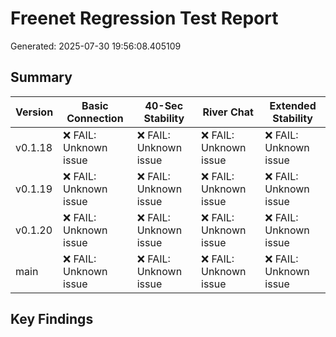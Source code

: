 # Freenet Regression Test Report

Generated: 2025-07-30 19:56:08.405109

## Summary

| Version | Basic Connection | 40-Sec Stability | River Chat | Extended Stability |
|---------|------------------|------------------|------------|-------------------|
| v0.1.18 | ❌ FAIL: Unknown issue | ❌ FAIL: Unknown issue | ❌ FAIL: Unknown issue | ❌ FAIL: Unknown issue |
| v0.1.19 | ❌ FAIL: Unknown issue | ❌ FAIL: Unknown issue | ❌ FAIL: Unknown issue | ❌ FAIL: Unknown issue |
| v0.1.20 | ❌ FAIL: Unknown issue | ❌ FAIL: Unknown issue | ❌ FAIL: Unknown issue | ❌ FAIL: Unknown issue |
| main | ❌ FAIL: Unknown issue | ❌ FAIL: Unknown issue | ❌ FAIL: Unknown issue | ❌ FAIL: Unknown issue |

## Key Findings

